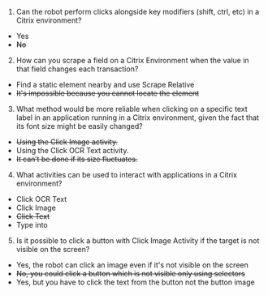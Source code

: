1. Can the robot perform clicks alongside key modifiers (shift, ctrl, etc) in a Citrix environment?
* Yes
* ~~No~~

2. How can you scrape a field on a Citrix Environment when the value in that field changes each transaction?
* Find a static element nearby and use Scrape Relative
* ~~It's impossible because you cannot locate the element~~

3. What method would be more reliable when clicking on a specific text label in an application running in a Citrix environment, given the fact that its font size might be easily changed?
* ~~Using the Click Image activity.~~
* Using the Click OCR Text activity.
* ~~It can’t be done if its size fluctuates.~~

4. What activities can be used to interact with applications in a Citrix environment?
* Click OCR Text
* Click Image
* ~~Click Text~~
* Type into

5. Is it possible to click a button with Click Image Activity if the target is not visible on the screen?
* Yes, the robot can click an image even if it's not visible on the screen
* ~~No, you could click a button which is not visible only using selectors~~
* Yes, but you have to click the text from the button not the button image
